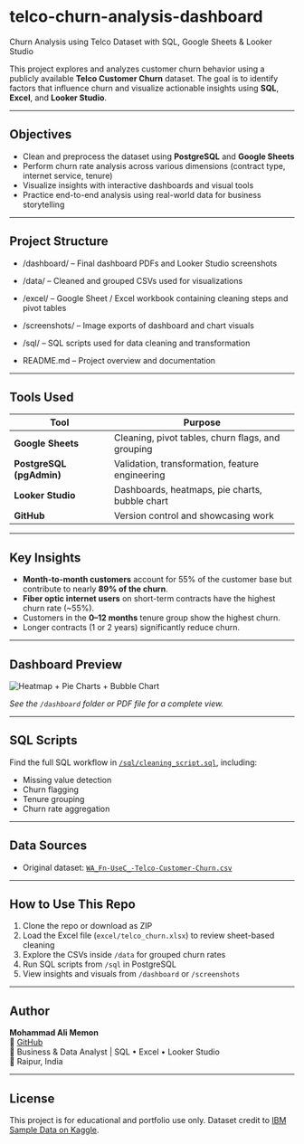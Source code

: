 # telco-churn-analysis-dashboard
Churn Analysis using Telco Dataset with SQL, Google Sheets &amp; Looker Studio

This project explores and analyzes customer churn behavior using a publicly available **Telco Customer Churn** dataset. The goal is to identify factors that influence churn and visualize actionable insights using **SQL**, **Excel**, and **Looker Studio**.

---

##  Objectives

- Clean and preprocess the dataset using **PostgreSQL** and **Google Sheets**
- Perform churn rate analysis across various dimensions (contract type, internet service, tenure)
- Visualize insights with interactive dashboards and visual tools
- Practice end-to-end analysis using real-world data for business storytelling

---

##  Project Structure

* /dashboard/ – Final dashboard PDFs and Looker Studio screenshots

* /data/ – Cleaned and grouped CSVs used for visualizations

* /excel/ – Google Sheet / Excel workbook containing cleaning steps and pivot tables

* /screenshots/ – Image exports of dashboard and chart visuals

* /sql/ – SQL scripts used for data cleaning and transformation

* README.md – Project overview and documentation


---

##  Tools Used

| Tool | Purpose |
|------|---------|
| **Google Sheets** | Cleaning, pivot tables, churn flags, and grouping |
| **PostgreSQL (pgAdmin)** | Validation, transformation, feature engineering |
| **Looker Studio** | Dashboards, heatmaps, pie charts, bubble chart |
| **GitHub** | Version control and showcasing work |

---

## Key Insights

- **Month-to-month customers** account for 55% of the customer base but contribute to nearly **89% of the churn**.
- **Fiber optic internet users** on short-term contracts have the highest churn rate (~55%).
- Customers in the **0–12 months** tenure group show the highest churn.
- Longer contracts (1 or 2 years) significantly reduce churn.

---

## Dashboard Preview

![Heatmap + Pie Charts + Bubble Chart](screenshots/full_dashboard.png)

*See the `/dashboard` folder or PDF file for a complete view.*

---

## SQL Scripts

Find the full SQL workflow in [`/sql/cleaning_script.sql`](sql/cleaning_script.sql), including:
- Missing value detection
- Churn flagging
- Tenure grouping
- Churn rate aggregation

---

## Data Sources

- Original dataset: [`WA_Fn-UseC_-Telco-Customer-Churn.csv`](https://www.kaggle.com/datasets/blastchar/telco-customer-churn)

---

## How to Use This Repo

1. Clone the repo or download as ZIP
2. Load the Excel file (`excel/telco_churn.xlsx`) to review sheet-based cleaning
3. Explore the CSVs inside `/data` for grouped churn rates
4. Run SQL scripts from `/sql` in PostgreSQL
5. View insights and visuals from `/dashboard` or `/screenshots`

---

## Author

**Mohammad Ali Memon**  
🔗 [GitHub](https://github.com/Alimemon04)  
💼 Business & Data Analyst | SQL • Excel • Looker Studio  
📍 Raipur, India

---

## License

This project is for educational and portfolio use only. Dataset credit to [IBM Sample Data on Kaggle](https://www.kaggle.com/datasets/blastchar/telco-customer-churn).
